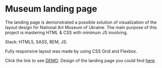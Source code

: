 # Museum landing page
The landing page is demonstrated a possible solution of visualization of the layout design for National Art Museum of Ukraine.
The main purpose of this project is mastering HTML & CSS with minimum JS involving.


Stack: HTML5, SASS, BEM, JS.

Fully responsive layout was made by using CSS Grid and Flexbox.

Click the link to see [DEMO](https://oksana-onopa.github.io/Museum_2/).
Design of the landing page you could find [here](https://www.figma.com/file/HL3XGt5ZatvJoYBhOaWY5x/museum-prototype?node-id=323%3A1957).
